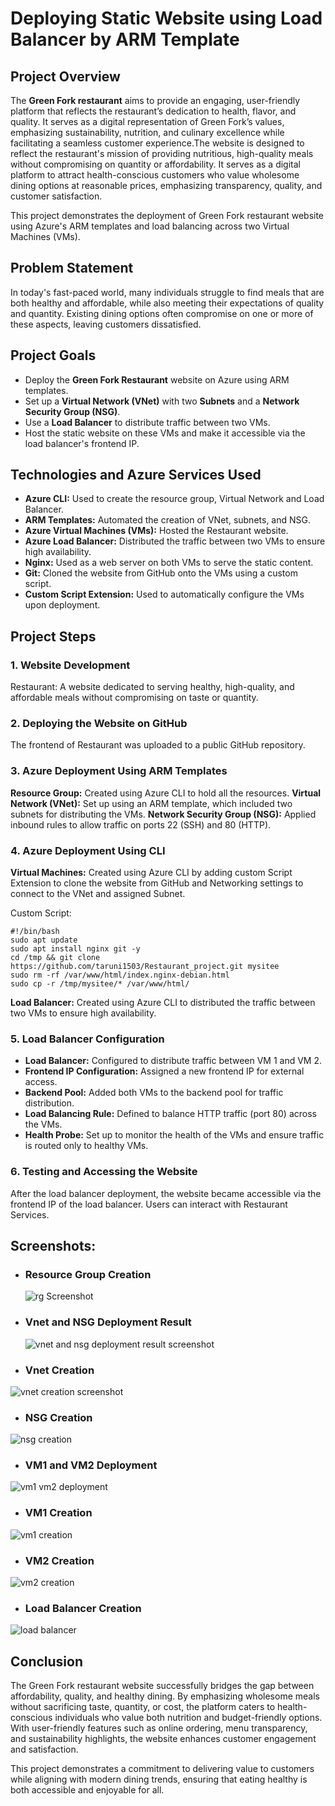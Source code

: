 # **Deploying Static Website using Load Balancer by ARM Template**
## **Project Overview**
The **Green Fork restaurant** aims to provide an engaging, user-friendly platform that reflects the restaurant’s dedication to health, flavor, and quality. It serves as a digital representation of Green Fork’s values, emphasizing sustainability, nutrition, and culinary excellence while facilitating a seamless customer experience.The  website is designed to reflect the restaurant's mission of providing nutritious, high-quality meals without compromising on quantity or affordability. It serves as a digital platform to attract health-conscious customers who value wholesome dining options at reasonable prices, emphasizing transparency, quality, and customer satisfaction.

This project demonstrates the deployment of Green Fork restaurant website using Azure's ARM templates and load balancing across two Virtual Machines (VMs). 

## **Problem Statement**
In today's fast-paced world, many individuals struggle to find meals that are both healthy and affordable, while also meeting their expectations of quality and quantity. Existing dining options often compromise on one or more of these aspects, leaving customers dissatisfied.

## **Project Goals**
* Deploy the **Green Fork Restaurant** website on Azure using ARM templates.
* Set up a **Virtual Network (VNet)** with two **Subnets** and a **Network Security Group (NSG)**.
* Use a **Load Balancer** to distribute traffic between two VMs.
* Host the static website on these VMs and make it accessible via the load balancer's frontend IP.

## **Technologies and Azure Services Used**
* **Azure CLI:** Used to create the resource group, Virtual Network and Load Balancer.
* **ARM Templates:** Automated the creation of VNet, subnets, and NSG.
* **Azure Virtual Machines (VMs):** Hosted the Restaurant website.
* **Azure Load Balancer:** Distributed the traffic between two VMs to ensure high availability.
* **Nginx:** Used as a web server on both VMs to serve the static content.
* **Git:** Cloned the website from GitHub onto the VMs using a custom script.
* **Custom Script Extension:** Used to automatically configure the VMs upon deployment.

## **Project Steps**

### **1. Website Development**
Restaurant: A website dedicated to serving healthy, high-quality, and affordable meals without compromising on taste or quantity. 

### **2. Deploying the Website on GitHub**
The frontend of Restaurant was uploaded to a public GitHub repository.

### **3. Azure Deployment Using ARM Templates**
**Resource Group:** Created using Azure CLI to hold all the resources.
**Virtual Network (VNet):** Set up using an ARM template, which included two subnets for distributing the VMs.
**Network Security Group (NSG):** Applied inbound rules to allow traffic on ports 22 (SSH) and 80 (HTTP).

### **4. Azure Deployment Using CLI**
**Virtual Machines:** Created using Azure CLI by adding custom Script Extension to clone the website from GitHub and Networking settings to connect to the VNet and assigned Subnet.

Custom Script:
```
#!/bin/bash
sudo apt update
sudo apt install nginx git -y
cd /tmp && git clone https://github.com/taruni1503/Restaurant_project.git mysitee
sudo rm -rf /var/www/html/index.nginx-debian.html
sudo cp -r /tmp/mysitee/* /var/www/html/
```
**Load Balancer:** Created using Azure CLI to distributed the traffic between two VMs to ensure high availability.

### **5. Load Balancer Configuration**
* **Load Balancer:** Configured to distribute traffic between VM 1 and VM 2.
* **Frontend IP Configuration:** Assigned a new frontend IP for external access.
* **Backend Pool:** Added both VMs to the backend pool for traffic distribution.
* **Load Balancing Rule:** Defined to balance HTTP traffic (port 80) across the VMs.
* **Health Probe:** Set up to monitor the health of the VMs and ensure traffic is routed only to healthy VMs.

### **6. Testing and Accessing the Website**
After the load balancer deployment, the website became accessible via the frontend IP of the load balancer. Users can interact with Restaurant Services.

## **Screenshots:**

* ### **Resource Group Creation**
  ![rg Screenshot](https://github.com/user-attachments/assets/c1d33421-7017-41ad-b481-1a033a06cff5)

* ### **Vnet and NSG Deployment Result**
  ![vnet and nsg deployment result screenshot](https://github.com/user-attachments/assets/21ed9cf7-e513-4637-aeb8-0987af7c00a8)

* ### **Vnet Creation**
![vnet creation screenshot](https://github.com/user-attachments/assets/e784ea8e-e028-45ec-8197-bf2946412302)

* ### **NSG Creation**
![nsg creation](https://github.com/user-attachments/assets/a4284dac-2021-4d74-99d1-c9e100a724f7)

* ### **VM1 and VM2 Deployment**
![vm1 vm2 deployment](https://github.com/user-attachments/assets/3f452d08-b1cb-466b-993f-e24b2c958afa)

* ### **VM1 Creation**
![vm1 creation](https://github.com/user-attachments/assets/c233bded-930b-4070-bb65-03ea759e5f89)

* ### **VM2 Creation**
![vm2 creation](https://github.com/user-attachments/assets/195c871b-b4b6-4371-8ee4-6f58791aaed5)

* ### **Load Balancer Creation**
![load balancer](https://github.com/user-attachments/assets/908aa7f6-2dd2-453d-a012-ebf92c7aea1d)




  



## **Conclusion**
The Green Fork restaurant website successfully bridges the gap between affordability, quality, and healthy dining. By emphasizing wholesome meals without sacrificing taste, quantity, or cost, the platform caters to health-conscious individuals who value both nutrition and budget-friendly options. With user-friendly features such as online ordering, menu transparency, and sustainability highlights, the website enhances customer engagement and satisfaction.  

This project demonstrates a commitment to delivering value to customers while aligning with modern dining trends, ensuring that eating healthy is both accessible and enjoyable for all.














